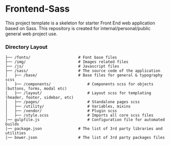 # Frontend-Sass
This project template is a skeleton for starter Front End web application based on Sass. This repository is created for internal/personal/public general web project use.

### Directory Layout

```
├── /fonts/                     # Font base files
├── /img/                       # Images related files
├── /js/                        # Javascript files
├── /sass/                      # The source code of the application
│   ├── /base/                  # Base files for general & typography scss
│   ├── /components/                # Components scss for objects (buttons, forms, modal etc)
│   ├── /layout/                    # Layout scss for templating (header, footer, sidebar, etc)
│   ├── /pages/                     # Standalone pages scss
│   ├── /utility/                   # Variables, mixins
│   ├── /vendor/                    # Plugin scss
│   ├── /style.scss                 # Imports all core scss files
│── gulpfile.js                     # Configuration file for automated builds
│── package.json                # The list of 3rd party libraries and utilities
│── bower.json                  # The list of 3rd party packages files
```
